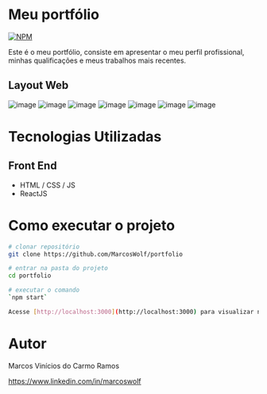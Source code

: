 # Meu portfólio
[![NPM](https://img.shields.io/npm/l/react)](https://github.com/MarcosWolf/portfolio/blob/main/LICENCE)

Este é o meu portfólio, consiste em apresentar o meu perfil profissional, minhas qualificações e meus trabalhos mais recentes.

## Layout Web
![image](https://user-images.githubusercontent.com/26293082/220420655-4e7cbef2-7496-48e5-a376-2fda9ae701c2.png)
![image](https://user-images.githubusercontent.com/26293082/220421017-e4e048bc-f307-4b7d-8ed2-b9a929470ca6.png)
![image](https://user-images.githubusercontent.com/26293082/220421155-7877d74d-206f-4d1e-8079-ddb029c811ad.png)
![image](https://user-images.githubusercontent.com/26293082/220421306-e4a0ba12-add1-4cae-8634-59211466744e.png)
![image](https://user-images.githubusercontent.com/26293082/220421472-b0f7368f-9ecf-47d5-8168-34d7e9a5192c.png)
![image](https://user-images.githubusercontent.com/26293082/220421714-85225ab1-84dc-413f-aab0-2419f86711fa.png)
![image](https://user-images.githubusercontent.com/26293082/220421861-a74a67bf-426b-4bc1-a838-f53dbf578cd7.png)

# Tecnologias Utilizadas
## Front End
- HTML / CSS / JS
- ReactJS

# Como executar o projeto

```bash
# clonar repositório
git clone https://github.com/MarcosWolf/portfolio

# entrar na pasta do projeto
cd portfolio

# executar o comando
`npm start`

Acesse [http://localhost:3000](http://localhost:3000) para visualizar no seu navegador.
```

# Autor

Marcos Vinícios do Carmo Ramos

https://www.linkedin.com/in/marcoswolf
